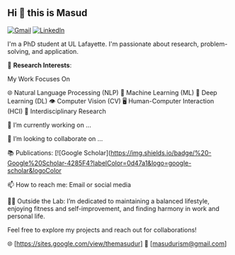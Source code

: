 
## Hi 👋 this is Masud

[![Gmail](https://img.shields.io/badge/%20-Email%20Me-blue?labelColor=ef5350&logo=gmail&&logoColor=white)](mailto:masudurism@hotmail.com)
[![LinkedIn](https://img.shields.io/badge/%20-Connect-blue?labelColor=0077B5&logo=linkedin&logoColor=white)](https://www.linkedin.com/in/themasudur/)

I'm a PhD student at UL Lafayette. I'm passionate about research, problem-solving, and application. 

🔬 **Research Interests**:

My Work Focuses On

🌐 Natural Language Processing (NLP)
🤖 Machine Learning (ML)
🧠 Deep Learning (DL)
👁️ Computer Vision (CV)
🖥️ Human-Computer Interaction (HCI)
🔬 Interdisciplinary Research


🔭 I’m currently working on ...

👯 I’m looking to collaborate on ...

📚 Publications: [![Google Scholar](https://img.shields.io/badge/%20-Google%20Scholar-4285F4?labelColor=0d47a1&logo=google-scholar&logoColor

📫 How to reach me: Email or social media

🏋️‍♂️ Outside the Lab: I’m dedicated to maintaining a balanced lifestyle, enjoying fitness and self-improvement, and finding harmony in work and personal life.

Feel free to explore my projects and reach out for collaborations!

🌐 [https://sites.google.com/view/themasudur]
📧 [masudurism@gmail.com]
